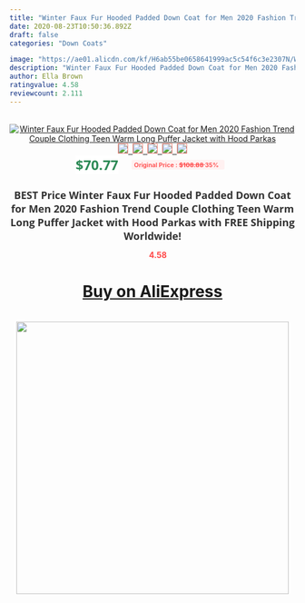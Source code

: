 ```yaml
---
title: "Winter Faux Fur Hooded Padded Down Coat for Men 2020 Fashion Trend Couple Clothing Teen Warm Long Puffer Jacket with Hood Parkas"
date: 2020-08-23T10:50:36.892Z
draft: false
categories: "Down Coats"

image: "https://ae01.alicdn.com/kf/H6ab55be0658641999ac5c54f6c3e2307N/Winter-Faux-Fur-Hooded-Padded-Down-Coat-for-Men-2020-Fashion-Trend-Couple-Clothing-Teen-Warm.jpg"
description: "Winter Faux Fur Hooded Padded Down Coat for Men 2020 Fashion Trend Couple Clothing Teen Warm Long Puffer Jacket with Hood Parkas"
author: Ella Brown
ratingvalue: 4.58
reviewcount: 2.111
---
```

<br>
<div style="text-align: center;">
<a href="https://s.click.aliexpress.com/e/_APPxFJ" target="_blank" rel="nofollow noopener noreferrer"><img alt="Winter Faux Fur Hooded Padded Down Coat for Men 2020 Fashion Trend Couple Clothing Teen Warm Long Puffer Jacket with Hood Parkas" class="magnifier-image" src="https://ae01.alicdn.com/kf/H6ab55be0658641999ac5c54f6c3e2307N/Winter-Faux-Fur-Hooded-Padded-Down-Coat-for-Men-2020-Fashion-Trend-Couple-Clothing-Teen-Warm.jpg_640x640.jpg">
<br>
<img style="border:1px solid salmon" src="https://ae01.alicdn.com/kf/H6ab55be0658641999ac5c54f6c3e2307N/Winter-Faux-Fur-Hooded-Padded-Down-Coat-for-Men-2020-Fashion-Trend-Couple-Clothing-Teen-Warm.jpg_120x120.jpg">&nbsp;&nbsp;<img style="border:1px solid salmon" src="https://ae01.alicdn.com/kf/Hf3faa64c1b5544d0a12922cc9a5de9951/Winter-Faux-Fur-Hooded-Padded-Down-Coat-for-Men-2020-Fashion-Trend-Couple-Clothing-Teen-Warm.jpg_120x120.jpg">&nbsp;&nbsp;<img style="border:1px solid salmon" src="https://ae01.alicdn.com/kf/H7ba0e110c8674835ad67f5b8fa088e5fd/Winter-Faux-Fur-Hooded-Padded-Down-Coat-for-Men-2020-Fashion-Trend-Couple-Clothing-Teen-Warm.jpg_120x120.jpg">&nbsp;&nbsp;<img style="border:1px solid salmon" src="https://ae01.alicdn.com/kf/H3b10d361b4894b4ca34145ca418992ffX/Winter-Faux-Fur-Hooded-Padded-Down-Coat-for-Men-2020-Fashion-Trend-Couple-Clothing-Teen-Warm.jpg_120x120.jpg">&nbsp;&nbsp;<img style="border:1px solid salmon" src="https://ae01.alicdn.com/kf/Hd4cf3022bad44dfebf1333b6fdf7b5b1N/Winter-Faux-Fur-Hooded-Padded-Down-Coat-for-Men-2020-Fashion-Trend-Couple-Clothing-Teen-Warm.jpg_120x120.jpg"></a></div><br0>
<div style="text-align: center;"><span style="background-color: white; border: 0px; box-sizing: border-box; color: seagreen; display: inline-block; font-family: &quot;open sans&quot; , &quot;arial&quot; , &quot;helvetica&quot; , sans-serif , &quot;heiti&quot;; font-size: 24px; font-stretch: inherit; font-weight: 700; line-height: inherit; margin: 0px 10px 0px 0px; padding: 0px; vertical-align: middle;">$70.77 </span>
<span style="background: rgb(255 , 241 , 241); border-radius: 3px; border: 0px; box-sizing: border-box; color: #ff4747; display: inline-block; font-family: inherit; font-size: 12px; font-stretch: inherit; font-style: inherit; font-variant: inherit; font-weight: 600; line-height: inherit; margin: 0px; padding: 2px 5px; transform: scale(0.9); vertical-align: middle;">Original Price : <b style="text-decoration: line-through;">$108.88 </b> 35%&nbsp;&nbsp;</span></div>
<h1 style="color: #333333; display: inline-block; font-family: &quot;open sans&quot; , &quot;arial&quot; , &quot;helvetica&quot; , sans-serif , &quot;heiti&quot;; font-size: 18px; font-stretch: inherit; font-weight: 700; text-align: center;">BEST Price Winter Faux Fur Hooded Padded Down Coat for Men 2020 Fashion Trend Couple Clothing Teen Warm Long Puffer Jacket with Hood Parkas with FREE Shipping Worldwide!</h1>
<div style="color: #ff4747; text-align: center;">
<img src="https://4.bp.blogspot.com/-M0ZcTcb-5uY/XleCXlxnR4I/AAAAAAAAAEc/OrjgMkXV1oMQFaCRZj5HQwOCBcu3w1FegCPcBGAYYCw/s1600/star.png" style="height: 15px;">&nbsp;<b>4.58</b></div>
<div class="button_cont" align="center"><a class="buynow_a" href="https://s.click.aliexpress.com/e/_APPxFJ" target="_blank" rel="nofollow noopener noreferrer"><H1>Buy on AliExpress</H1></a></div><br>
<div class="separator" style="clear: both; text-align: center;">
<img src="https://lh3.googleusercontent.com/-pTy5HemUv9M/XlePHvY0dAI/AAAAAAAAAE4/0nX5iRUoIWY8eMW9Dpxeirr157OZliDIgCLcBGAsYHQ/s1600/badge.gif" width="480">
</div>
